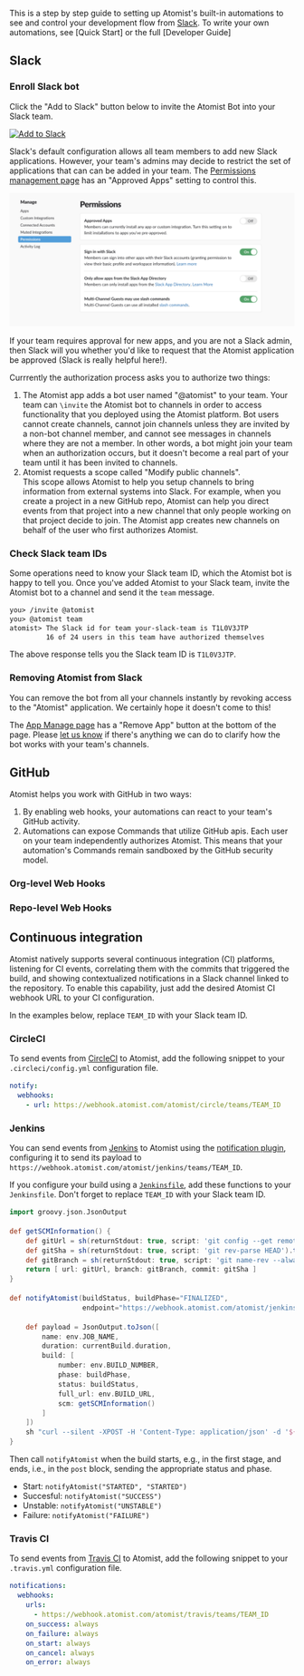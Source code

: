 <script>
	/**
	* Function that tracks a click on an outbound link in Analytics.
	* This function takes a valid URL string as an argument, and uses that URL string
	* as the event label. Setting the transport method to 'beacon' lets the hit be sent
	* using 'navigator.sendBeacon' in browser that support it.
	*/
	var trackOutboundLink = function(url) {
		ga('send', 'event', 'outbound', 'click', url, {
			'transport': 'beacon',
			'hitCallback': function(){document.location = url;}
		});
	}
</script>

This is a step by step guide to setting up Atomist's built-in automations to see and control your development flow from [Slack][slack]. To write your own automations, see [Quick Start] or the full [Developer Guide]

[slack]: https://slack.com/ (Slack)

## Slack

### Enroll Slack bot

Click the "Add to Slack" button below to invite the Atomist Bot into your Slack team.

<div class="ss-container">
  <a href="https://atm.st/2wiDlUe" onclick="trackOutboundLink('https://atm.st/2wiDlUe'); return false;" target="_blank">
                    <img alt="Add to Slack" height="50" width="174" src="https://platform.slack-edge.com/img/add_to_slack.png" srcset="https://platform.slack-edge.com/img/add_to_slack.png 1x, https://platform.slack-edge.com/img/add_to_slack@2x.png 2x" />
  </a>
</div>

Slack's default configuration allows all team members to add new Slack applications.
However, your team's admins may decide to restrict the set of applications that can
can be added in your team.  The [Permissions management page][manage-permissions] has 
an "Approved Apps" setting to control this.

[manage-permissions]: https://slack.com/apps/manage/permissions

![Approved Apps](images/ApprovedApps.png)

If your team requires approval for new apps, and you are not a Slack
admin, then Slack will you whether you'd like to request that the
Atomist application be approved (Slack is really helpful here!).

Currrently the authorization process asks you to authorize two things:

1.  The Atomist app adds a bot user named "@atomist" to your team.
    Your team can `\invite` the Atomist bot to channels in order to
    access functionality that you deployed using the Atomist
    platform.  Bot users cannot create channels, cannot
    join channels unless they are invited by a non-bot channel member, 
    and cannot see messages in channels where they are not a
    member.  In other words, a bot might join your team when an
    authorization occurs, but it doesn't become a real part of your
    team until it has been invited to channels.
2.  Atomist requests a scope called "Modify public channels".  
    This scope allows Atomist to help you setup channels to bring
    information from external systems into Slack.  For example, when
    you create a project in a new GitHub repo, Atomist can help you
    direct events from that project into a new channel that only
    people working on that project decide to join.  The Atomist app 
    creates new channels on behalf of the user who first authorizes Atomist.

### Check Slack team IDs

Some operations need to know your Slack team ID, which the Atomist 
bot is happy to tell you.  Once you've added Atomist to your Slack team,
invite the Atomist bot to a channel and send it the `team` message.

```
you> /invite @atomist
you> @atomist team
atomist> The Slack id for team your-slack-team is T1L0V3JTP
         16 of 24 users in this team have authorized themselves
```

The above response tells you the Slack team ID is `T1L0V3JTP`.

### Removing Atomist from Slack

You can remove the bot from all your channels instantly
by revoking access to the "Atomist" application.  We certainly hope it 
doesn't come to this!

The [App Manage page][slack-app-settings] has a "Remove App" button at
the bottom of the page.  Please [let us know][support-email] if
there's anything we can do to clarify how the bot works with your
team's channels.

[slack-app-settings]: https://slack.com/apps/A0HM83NCC-atomist?page=1
[support-email]: mailto:support@atomist.com

## GitHub

Atomist helps you work with GitHub in two ways:

1.  By enabling web hooks, your automations can react to your team's 
    GitHub activity.
2.  Automations can expose Commands that utilize GitHub apis.  Each
    user on your team independently authorizes Atomist.  This means 
    that your automation's Commands remain sandboxed by the GitHub
    security model.

### Org-level Web Hooks



### Repo-level Web Hooks


## Continuous integration

Atomist natively supports several continuous integration
(CI) platforms, listening for CI events, correlating them with the
commits that triggered the build, and showing contextualized
notifications in a Slack channel linked to the repository.  To enable
this capability, just add the desired Atomist CI
webhook URL to your CI configuration.

In the examples below, replace `TEAM_ID` with your Slack team ID.

### CircleCI

To send events from [CircleCI][circleci] to Atomist, add the following
snippet to your `.circleci/config.yml` configuration file.

```yaml
notify:
  webhooks:
    - url: https://webhook.atomist.com/atomist/circle/teams/TEAM_ID
```

[circleci]: https://circleci.com/ (CircleCI)

### Jenkins

You can send events from [Jenkins][jenkins] to Atomist using
the [notification plugin][not-plugin], configuring it to send its
payload to
`https://webhook.atomist.com/atomist/jenkins/teams/TEAM_ID`.

If you configure your build using a [`Jenkinsfile`][jenkinsfile], add
these functions to your `Jenkinsfile`.  Don't forget to replace
`TEAM_ID` with your Slack team ID.

```groovy
import groovy.json.JsonOutput

def getSCMInformation() {
    def gitUrl = sh(returnStdout: true, script: 'git config --get remote.origin.url').trim()
    def gitSha = sh(returnStdout: true, script: 'git rev-parse HEAD').trim()
    def gitBranch = sh(returnStdout: true, script: 'git name-rev --always --name-only HEAD').trim().replace('remotes/origin/', '')
    return [ url: gitUrl, branch: gitBranch, commit: gitSha ]
}

def notifyAtomist(buildStatus, buildPhase="FINALIZED",
                  endpoint="https://webhook.atomist.com/atomist/jenkins/teams/TEAM_ID") {

    def payload = JsonOutput.toJson([
        name: env.JOB_NAME,
        duration: currentBuild.duration,
        build: [
            number: env.BUILD_NUMBER,
            phase: buildPhase,
            status: buildStatus,
            full_url: env.BUILD_URL,
            scm: getSCMInformation()
        ]
    ])
    sh "curl --silent -XPOST -H 'Content-Type: application/json' -d '${payload}' ${endpoint}"
}
```

Then call `notifyAtomist` when the build starts, e.g., in the first
stage, and ends, i.e., in the `post` block, sending the appropriate
status and phase.

-   Start: `notifyAtomist("STARTED", "STARTED")`
-   Succesful: `notifyAtomist("SUCCESS")`
-   Unstable: `notifyAtomist("UNSTABLE")`
-   Failure: `notifyAtomist("FAILURE")`

[jenkins]: https://jenkins.io/ (Jenkins)
[not-plugin]: https://wiki.jenkins-ci.org/display/JENKINS/Notification+Plugin (Jenkins Notification Plugin)
[jenkinsfile]: https://jenkins.io/doc/book/pipeline/jenkinsfile/ (Jenkinsfile)

### Travis CI

To send events from [Travis CI][travisci] to Atomist, add the
following snippet to your `.travis.yml` configuration file.

```yaml
notifications:
  webhooks:
    urls:
      - https://webhook.atomist.com/atomist/travis/teams/TEAM_ID
    on_success: always
    on_failure: always
    on_start: always
    on_cancel: always
    on_error: always
```

[travisci]: https://travis-ci.org (Travis CI)

